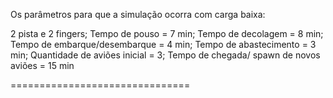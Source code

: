 Os parâmetros para que a simulação ocorra com carga baixa:

2 pista e 2 fingers;
Tempo de pouso = 7 min;
Tempo de decolagem = 8 min;
Tempo de embarque/desembarque = 4 min;
Tempo de abastecimento = 3 min;
Quantidade de aviões inicial = 3;
Tempo de chegada/ spawn de novos aviões = 15 min

===============================
